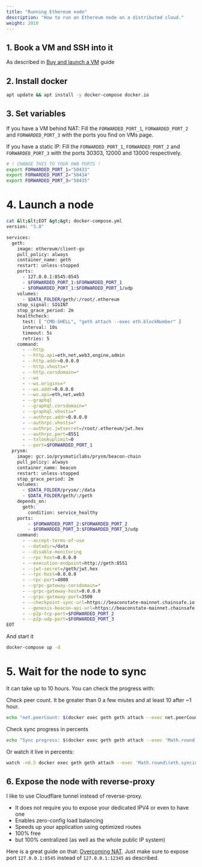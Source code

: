 ```yaml
---
title: "Running Ethereum node"
description: "How to run an Ethereum node on a distributed cloud."
weight: 2010
---
```


## 1. Book a VM and SSH into it

As described in [Buy and launch a VM](/docs/overview/getting-started) guide

## 2. Install docker
```bash
apt update && apt install -y docker-compose docker.io
```

## 3. Set variables
If you have a VM behind NAT: Fill the `FORWARDED_PORT_1`, `FORWARDED_PORT_2` and `FORWARDED_PORT_3` with the ports you find on VMs page.

If you have a static IP: Fill the `FORWARDED_PORT_1`, `FORWARDED_PORT_2` and `FORWARDED_PORT_3` with the ports 30303, 12000 and 13000 respectively.

```bash
# ! CHANGE THIS TO YOUR OWN PORTS !
export FORWARDED_PORT_1="50433" 
export FORWARDED_PORT_2="50434"
export FORWARDED_PORT_3="50435"
```

# 4. Launch a node

```bash
cat &lt;&lt;EOT &gt;&gt; docker-compose.yml
version: "3.8"

services:
  geth:
    image: ethereum/client-go
    pull_policy: always
    container_name: geth
    restart: unless-stopped
    ports:
      - 127.0.0.1:8545:8545
      - $FORWARDED_PORT_1:$FORWARDED_PORT_1
      - $FORWARDED_PORT_1:$FORWARDED_PORT_1/udp
    volumes:
      - $DATA_FOLDER/geth/:/root/.ethereum
    stop_signal: SIGINT
    stop_grace_period: 2m
    healthcheck:
      test: [ "CMD-SHELL", "geth attach --exec eth.blockNumber" ]
      interval: 10s
      timeout: 5s
      retries: 5
    command:
      - --http
      - --http.api=eth,net,web3,engine,admin
      - --http.addr=0.0.0.0
      - --http.vhosts=*
      - --http.corsdomain=*
      - --ws
      - --ws.origins=*
      - --ws.addr=0.0.0.0
      - --ws.api=eth,net,web3
      - --graphql
      - --graphql.corsdomain=*
      - --graphql.vhosts=*
      - --authrpc.addr=0.0.0.0
      - --authrpc.vhosts=*
      - --authrpc.jwtsecret=/root/.ethereum/jwt.hex
      - --authrpc.port=8551
      - --txlookuplimit=0
      - --port=$FORWARDED_PORT_1
  prysm:
    image: gcr.io/prysmaticlabs/prysm/beacon-chain
    pull_policy: always
    container_name: beacon
    restart: unless-stopped
    stop_grace_period: 2m
    volumes:
      - $DATA_FOLDER/prysm/:/data
      - $DATA_FOLDER/geth/:/geth
    depends_on:
      geth:
        condition: service_healthy
    ports:
        - $FORWARDED_PORT_2:$FORWARDED_PORT_2
        - $FORWARDED_PORT_3:$FORWARDED_PORT_3/udp
    command:
      - --accept-terms-of-use
      - --datadir=/data
      - --disable-monitoring
      - --rpc-host=0.0.0.0
      - --execution-endpoint=http://geth:8551
      - --jwt-secret=/geth/jwt.hex
      - --rpc-host=0.0.0.0
      - --rpc-port=4000
      - --grpc-gateway-corsdomain=*
      - --grpc-gateway-host=0.0.0.0
      - --grpc-gateway-port=3500
      - --checkpoint-sync-url=https://beaconstate-mainnet.chainsafe.io
      - --genesis-beacon-api-url=https://beaconstate-mainnet.chainsafe.io
      - --p2p-tcp-port=$FORWARDED_PORT_2
      - --p2p-udp-port=$FORWARDED_PORT_3
EOT
```

And start it
```bash
docker-compose up -d
```

# 5. Wait for the node to sync

It can take up to 10 hours. You can check the progress with:

Check peer count. It be greater than 0 a few miutes and at least 10 after ~1 hour.
```bash
echo "net.peerCount: $(docker exec geth geth attach --exec net.peerCount)"
```

Check sync progress in percents
```bash
echo "Sync progress: $(docker exec geth geth attach --exec 'Math.round(eth.syncing.currentBlock/eth.syncing.highestBlock*100*100)/100')%"
```

Or watch it live in percents:
```bash
watch -n0.5 docker exec geth geth attach --exec 'Math.round\(eth.syncing.currentBlock/eth.syncing.highestBlock*100*100\)/100'
```

## 6. Expose the node with reverse-proxy
I like to use Cloudflare tunnel instead of reverse-proxy. 
- It does not require you to expose your dedicated IPV4 or even to have one
- Enables zero-config load balancing
- Speeds up your application using optimized routes
- 100% free
- but 100% centralized (as well as the whole public IP system)

Here is a great guide on that: [Overcoming NAT](/docs/get_started/overcoming-nat). Just make sure to expose port `127.0.0.1:8545` instead of `127.0.0.1:12345` as described.
